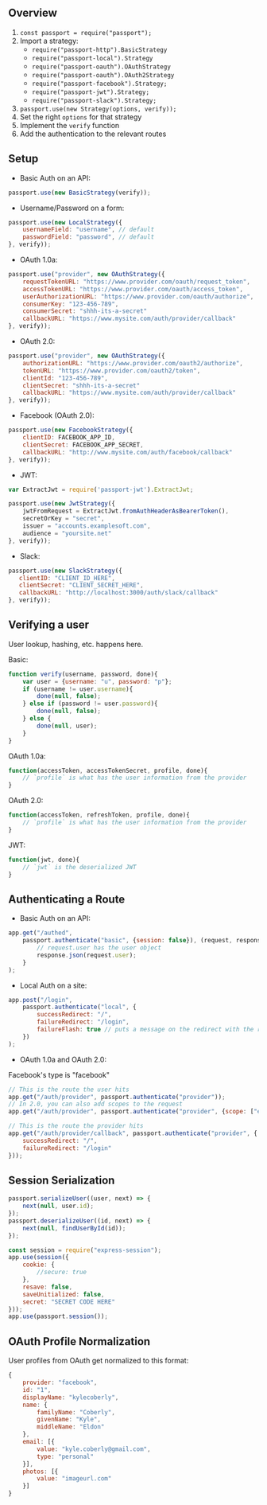 ## Overview

1. `const passport = require("passport");`
1. Import a strategy:
    * `require("passport-http").BasicStrategy`
    * `require("passport-local").Strategy`
    * `require("passport-oauth").OAuthStrategy`
    * `require("passport-oauth").OAuth2Strategy`
    * `require("passport-facebook").Strategy;`
    * `require("passport-jwt").Strategy;`
    * `require("passport-slack").Strategy;`
1. `passport.use(new Strategy(options, verify));`
1. Set the right `options` for that strategy
1. Implement the `verify` function
1. Add the authentication to the relevant routes

## Setup

* Basic Auth on an API:
```js
passport.use(new BasicStrategy(verify));
```
* Username/Password on a form:
```js
passport.use(new LocalStrategy({
    usernameField: "username", // default
    passwordField: "password", // default
}, verify));
```
* OAuth 1.0a:
```js
passport.use("provider", new OAuthStrategy({
    requestTokenURL: "https://www.provider.com/oauth/request_token",
    accessTokenURL: "https://www.provider.com/oauth/access_token",
    userAuthorizationURL: "https://www.provider.com/oauth/authorize",
    consumerKey: "123-456-789",
    consumerSecret: "shhh-its-a-secret"
    callbackURL: "https://www.mysite.com/auth/provider/callback"
}, verify));
```
* OAuth 2.0:
```js
passport.use("provider", new OAuthStrategy({
    authorizationURL: "https://www.provider.com/oauth2/authorize",
    tokenURL: "https://www.provider.com/oauth2/token",
    clientId: "123-456-789",
    clientSecret: "shhh-its-a-secret"
    callbackURL: "https://www.mysite.com/auth/provider/callback"
}, verify));
```
* Facebook (OAuth 2.0):
```js
passport.use(new FacebookStrategy({
    clientID: FACEBOOK_APP_ID,
    clientSecret: FACEBOOK_APP_SECRET,
    callbackURL: "http://www.mysite.com/auth/facebook/callback"
}, verify));
```
* JWT:
```js
var ExtractJwt = require('passport-jwt').ExtractJwt;

passport.use(new JwtStrategy({
    jwtFromRequest = ExtractJwt.fromAuthHeaderAsBearerToken(),
    secretOrKey = "secret",
    issuer = "accounts.examplesoft.com",
    audience = "yoursite.net"
}, verify));
```

* Slack:
```js
passport.use(new SlackStrategy({
   clientID: "CLIENT_ID_HERE",
   clientSecret: "CLIENT_SECRET_HERE",
   callbackURL: "http://localhost:3000/auth/slack/callback"
}, verify));
```

## Verifying a user

User lookup, hashing, etc. happens here.

Basic:

```js
function verify(username, password, done){
    var user = {username: "u", password: "p"};
    if (username != user.username){
        done(null, false);
    } else if (password != user.password){
        done(null, false);
    } else {
        done(null, user);
    }
}
```

OAuth 1.0a:

```js
function(accessToken, accessTokenSecret, profile, done){
    // `profile` is what has the user information from the provider
}
```

OAuth 2.0:

```js
function(accessToken, refreshToken, profile, done){
    // `profile` is what has the user information from the provider
}
```

JWT:

```js
function(jwt, done){
    // `jwt` is the deserialized JWT
}
```

## Authenticating a Route

* Basic Auth on an API:
```js
app.get("/authed",
    passport.authenticate("basic", {session: false}), (request, response) => {
        // request.user has the user object
        response.json(request.user);
    }
);
```
* Local Auth on a site:
```js
app.post("/login",
    passport.authenticate("local", {
        successRedirect: "/",
        failureRedirect: "/login",
        failureFlash: true // puts a message on the redirect with the reason for failure from verify
    })
);
```
* OAuth 1.0a and OAuth 2.0:

Facebook's type is "facebook"

```js
// This is the route the user hits
app.get("/auth/provider", passport.authenticate("provider"));
// In 2.0, you can also add scopes to the request
app.get("/auth/provider", passport.authenticate("provider", {scope: ["email"]}));

// This is the route the provider hits
app.get("/auth/provider/callback", passport.authenticate("provider", {
    successRedirect: "/",
    failureRedirect: "/login"
}));
```

## Session Serialization

```js
passport.serializeUser((user, next) => {
    next(null, user.id);
});
passport.deserializeUser((id, next) => {
    next(null, findUserById(id));
});

const session = require("express-session");
app.use(session({
    cookie: {
        //secure: true
    },
    resave: false,
    saveUnitialized: false,
    secret: "SECRET CODE HERE"
}));
app.use(passport.session());
```

## OAuth Profile Normalization

User profiles from OAuth get normalized to this format:

```js
{
    provider: "facebook",
    id: "1",
    displayName: "kylecoberly",
    name: {
        familyName: "Coberly",
        givenName: "Kyle",
        middleName: "Eldon"
    },
    email: [{
        value: "kyle.coberly@gmail.com",
        type: "personal"
    }],
    photos: [{
        value: "imageurl.com"
    }]
}
```
